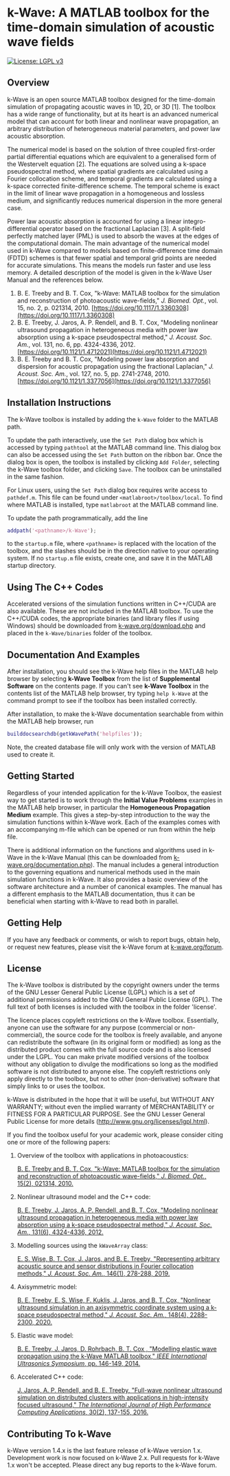 # k-Wave: A MATLAB toolbox for the time-domain simulation of acoustic wave fields

[![License: LGPL v3](https://img.shields.io/badge/License-LGPL_v3-blue.svg)](LICENSE.txt)

## Overview

k-Wave is an open source MATLAB toolbox designed for the time-domain simulation of propagating acoustic waves in 1D, 2D, or 3D [1]. The toolbox has a wide range of functionality, but at its heart is an advanced numerical model that can account for both linear and nonlinear wave propagation, an arbitrary distribution of heterogeneous material parameters, and power law acoustic absorption.

The numerical model is based on the solution of three coupled first-order partial differential equations which are equivalent to a generalised form of the Westervelt equation [2]. The equations are solved using a k-space pseudospectral method, where spatial gradients are calculated using a Fourier collocation scheme, and temporal gradients are calculated using a k-space corrected finite-difference scheme. The temporal scheme is exact in the limit of linear wave propagation in a homogeneous and lossless medium, and significantly reduces numerical dispersion in the more general case.

Power law acoustic absorption is accounted for using a linear integro-differential operator based on the fractional Laplacian [3]. A split-field perfectly matched layer (PML) is used to absorb the waves at the edges of the computational domain. The main advantage of the numerical model used in k-Wave compared to models based on finite-difference time domain (FDTD) schemes is that fewer spatial and temporal grid points are needed for accurate simulations. This means the models run faster and use less memory. A detailed description of the model is given in the k-Wave User Manual and the references below.

1. B. E. Treeby and B. T. Cox, "k-Wave: MATLAB toolbox for the simulation and reconstruction of photoacoustic wave-fields," _J. Biomed. Opt._, vol. 15, no. 2, p. 021314, 2010. [https://doi.org/10.1117/1.3360308](https://doi.org/10.1117/1.3360308)
2.  B. E. Treeby, J. Jaros, A. P. Rendell, and B. T. Cox, "Modeling nonlinear ultrasound propagation in heterogeneous media with power law absorption using a k-space pseudospectral method," _J. Acoust. Soc. Am._, vol. 131, no. 6, pp. 4324-4336, 2012. [https://doi.org/10.1121/1.4712021](https://doi.org/10.1121/1.4712021)
3.  B. E. Treeby and B. T. Cox, "Modeling power law absorption and dispersion for acoustic propagation using the fractional Laplacian," _J. Acoust. Soc. Am._, vol. 127, no. 5, pp. 2741-2748, 2010. [https://doi.org/10.1121/1.3377056](https://doi.org/10.1121/1.3377056)

## Installation Instructions

The k-Wave toolbox is installed by adding the `k-Wave` folder to the MATLAB path. 

To update the path interactively, use the `Set Path` dialog box which is accessed by typing `pathtool` at the MATLAB command line. This dialog box can also be accessed using the `Set Path` button on the ribbon bar. Once the dialog box is open, the toolbox is installed by clicking `Add Folder`, selecting the k-Wave toolbox folder, and clicking `Save`. The toolbox can be uninstalled in the same fashion. 

For Linux users, using the `Set Path` dialog box requires write access to `pathdef.m`. This file can be found under `<matlabroot>/toolbox/local`. To find where MATLAB is installed, type `matlabroot` at the MATLAB command line.

To update the path programmatically, add the line 

```matlab
addpath('<pathname>/k-Wave');
```
    
to the `startup.m` file, where `<pathname>` is replaced with the location of the toolbox, and the slashes should be in the direction native to your operating system. If no `startup.m` file exists, create one, and save it in the MATLAB startup directory.

## Using The C++ Codes

Accelerated versions of the simulation functions written in C++/CUDA are also available. These are not included in the MATLAB toolbox. To use the C++/CUDA codes, the appropriate binaries (and library files if using Windows) should be downloaded from [k-wave.org/download.php](http://www.k-wave.org/download.php) and placed in the `k-Wave/binaries` folder of the toolbox.

## Documentation And Examples

After installation, you should see the k-Wave help files in the MATLAB help browser by selecting **k-Wave Toolbox** from the list of **Supplemental Software** on the contents page. If you can't see **k-Wave Toolbox** in the contents list of the MATLAB help browser, try typing `help k-Wave` at the command prompt to see if the toolbox has been installed correctly.

After installation, to make the k-Wave documentation searchable from within the MATLAB help browser, run

```matlab
builddocsearchdb(getkWavePath('helpfiles'));
```
    
Note, the created database file will only work with the version of MATLAB used to create it.

## Getting Started

Regardless of your intended application for the k-Wave Toolbox, the easiest way to get started is to work through the **Initial Value Problems** examples in the MATLAB help browser, in particular the **Homogeneous Propagation Medium** example. This gives a step-by-step introduction to the way the simulation functions within k-Wave work. Each of the examples comes with an accompanying m-file which can be opened or run from within the help file.

There is additional information on the functions and algorithms used in k-Wave in the k-Wave Manual (this can be downloaded from [k-wave.org/documentation.php](http://www.k-wave.org/documentation.php)). The manual includes a general introduction to the governing equations and numerical methods used in the main simulation functions in k-Wave. It also provides a basic overview of the software architecture and a number of canonical examples. The manual has a different emphasis to the MATLAB documentation, thus it can be beneficial when starting with k-Wave to read both in parallel.

## Getting Help

If you have any feedback or comments, or wish to report bugs, obtain help, or request new features, please visit the k-Wave forum at [k-wave.org/forum](http://www.k-wave.org/forum).

## License

The k-Wave toolbox is distributed by the copyright owners under the terms of the GNU Lesser General Public License (LGPL) which is a set of additional permissions added to the GNU General Public License (GPL). The full text of both licenses is included with the toolbox in the folder 'license'.

The licence places copyleft restrictions on the k-Wave toolbox. Essentially, anyone can use the software for any purpose (commercial or non-commercial), the source code for the toolbox is freely available, and anyone can redistribute the software (in its original form or modified) as long as the distributed product comes with the full source code and is also licensed under the LGPL. You can make private modified versions of the toolbox without any obligation to divulge the modifications so long as the modified software is not distributed to anyone else. The copyleft restrictions only apply directly to the toolbox, but not to other (non-derivative) software that simply links to or uses the toolbox. 

k-Wave is distributed in the hope that it will be useful, but WITHOUT ANY WARRANTY; without even the implied warranty of MERCHANTABILITY or FITNESS FOR A PARTICULAR PURPOSE. See the GNU Lesser General Public License for more details (http://www.gnu.org/licenses/lgpl.html). 

If you find the toolbox useful for your academic work, please consider citing one or more of the following papers:

1. Overview of the toolbox with applications in photoacoustics: 

   [B. E. Treeby and B. T. Cox, "k-Wave: MATLAB toolbox for the simulation and reconstruction of photoacoustic wave-fields," _J. Biomed. Opt._, 15(2), 021314, 2010.](https://doi.org/10.1117/1.3360308)

2. Nonlinear ultrasound model and the C++ code:

   [B. E. Treeby, J. Jaros, A. P. Rendell, and B. T. Cox, "Modeling nonlinear ultrasound propagation in heterogeneous media with power law absorption using a k-space pseudospectral method," _J. Acoust. Soc. Am._, 131(6), 4324-4336, 2012.](https://doi.org/10.1121/1.4712021)

3. Modelling sources using the `kWaveArray` class:

   [E. S. Wise, B. T. Cox, J. Jaros, and B. E. Treeby, "Representing arbitrary acoustic source and sensor distributions in Fourier collocation methods," _J. Acoust. Soc. Am._, 146(1), 278-288, 2019.](https://doi.org/10.1121/1.5116132)

4. Axisymmetric model:

   [B. E. Treeby, E. S. Wise, F. Kuklis, J. Jaros, and B. T. Cox, "Nonlinear ultrasound simulation in an axisymmetric coordinate system using a k-space pseudospectral method," _J. Acoust. Soc. Am._, 148(4), 2288-2300, 2020.](https://doi.org/10.1121/10.0002177)

5. Elastic wave model:

   [B. E. Treeby, J. Jaros, D. Rohrbach, B. T. Cox , "Modelling elastic wave propagation using the k-Wave MATLAB toolbox," _IEEE International Ultrasonics Symposium_, pp. 146-149, 2014.](https://doi.org/10.1109/ULTSYM.2014.0037)

6. Accelerated C++ code:

   [J. Jaros, A. P. Rendell, and B. E. Treeby, "Full-wave nonlinear ultrasound simulation on distributed clusters with applications in high-intensity focused ultrasound," _The International Journal of High Performance Computing Applications_, 30(2), 137-155, 2016.](https://doi.org/10.1177/1094342015581024)

## Contributing To k-Wave

k-Wave version 1.4.x is the last feature release of k-Wave version 1.x. Development work is now focused on k-Wave 2.x. Pull requests for k-Wave 1.x won't be accepted. Please direct any bug reports to the k-Wave forum.
